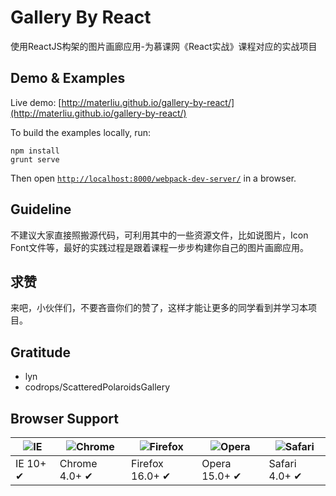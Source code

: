 Gallery By React
=====

使用ReactJS构架的图片画廊应用-为慕课网《React实战》课程对应的实战项目

## Demo & Examples

Live demo: [http://materliu.github.io/gallery-by-react/](http://materliu.github.io/gallery-by-react/)

To build the examples locally, run:

```
npm install
grunt serve
```

Then open [`http://localhost:8000/webpack-dev-server/`](http://localhost:8000/webpack-dev-server/) in a browser.

## Guideline

不建议大家直接照搬源代码，可利用其中的一些资源文件，比如说图片，Icon Font文件等，最好的实践过程是跟着课程一步步构建你自己的图片画廊应用。

## 求赞

来吧，小伙伴们，不要吝啬你们的赞了，这样才能让更多的同学看到并学习本项目。

## Gratitude

* lyn
* codrops/ScatteredPolaroidsGallery

## Browser Support

![IE](https://raw.github.com/alrra/browser-logos/master/internet-explorer/internet-explorer_48x48.png) | ![Chrome](https://raw.github.com/alrra/browser-logos/master/chrome/chrome_48x48.png) | ![Firefox](https://raw.github.com/alrra/browser-logos/master/firefox/firefox_48x48.png) | ![Opera](https://raw.github.com/alrra/browser-logos/master/opera/opera_48x48.png) | ![Safari](https://raw.github.com/alrra/browser-logos/master/safari/safari_48x48.png)
--- | --- | --- | --- | --- |
IE 10+ ✔ | Chrome 4.0+ ✔ | Firefox 16.0+ ✔ | Opera 15.0+ ✔ | Safari 4.0+ ✔ |
